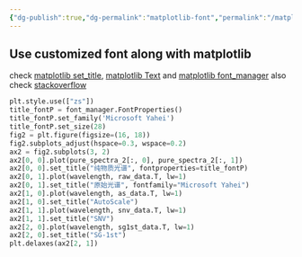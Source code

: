 ```yaml
---
{"dg-publish":true,"dg-permalink":"matplotlib-font","permalink":"/matplotlib-font/"}
---
```


## Use customized font along with matplotlib
check [matplotlib set_title](https://matplotlib.org/3.1.1/api/_as_gen/matplotlib.axes.Axes.set_title.html), [matplotlib Text](https://matplotlib.org/3.1.1/api/text_api.html#matplotlib.text.Text) and [matplotlib font_manager](https://matplotlib.org/3.1.1/api/font_manager_api.html#matplotlib.font_manager)
also check [stackoverflow](https://stackoverflow.com/questions/39630928/how-to-plot-a-figure-with-chinese-characters-in-label)

```python
plt.style.use(["zs"])
title_fontP = font_manager.FontProperties()
title_fontP.set_family('Microsoft Yahei')
title_fontP.set_size(28)
fig2 = plt.figure(figsize=(16, 18))
fig2.subplots_adjust(hspace=0.3, wspace=0.2)
ax2 = fig2.subplots(3, 2)
ax2[0, 0].plot(pure_spectra_2[:, 0], pure_spectra_2[:, 1])
ax2[0, 0].set_title("纯物质光谱", fontproperties=title_fontP)
ax2[0, 1].plot(wavelength, raw_data.T, lw=1)
ax2[0, 1].set_title("原始光谱", fontfamily="Microsoft Yahei")
ax2[1, 0].plot(wavelength, as_data.T, lw=1)
ax2[1, 0].set_title("AutoScale")
ax2[1, 1].plot(wavelength, snv_data.T, lw=1)
ax2[1, 1].set_title("SNV")
ax2[2, 0].plot(wavelength, sg1st_data.T, lw=1)
ax2[2, 0].set_title("SG-1st")
plt.delaxes(ax2[2, 1])

```